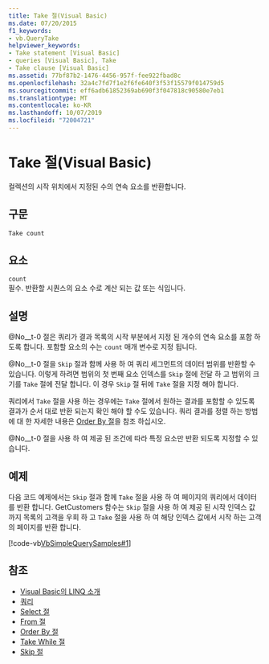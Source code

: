 ```yaml
---
title: Take 절(Visual Basic)
ms.date: 07/20/2015
f1_keywords:
- vb.QueryTake
helpviewer_keywords:
- Take statement [Visual Basic]
- queries [Visual Basic], Take
- Take clause [Visual Basic]
ms.assetid: 77bf87b2-1476-4456-957f-fee922fbad8c
ms.openlocfilehash: 32a4c7fd7f1e2f6fe640f3f53f15579f014759d5
ms.sourcegitcommit: eff6adb61852369ab690f3f047818c90580e7eb1
ms.translationtype: MT
ms.contentlocale: ko-KR
ms.lasthandoff: 10/07/2019
ms.locfileid: "72004721"
---
```

# <a name="take-clause-visual-basic"></a>Take 절(Visual Basic)
컬렉션의 시작 위치에서 지정된 수의 연속 요소를 반환합니다.  
  
## <a name="syntax"></a>구문  
  
```vb  
Take count  
```  
  
## <a name="parts"></a>요소  
 `count`  
 필수. 반환할 시퀀스의 요소 수로 계산 되는 값 또는 식입니다.  
  
## <a name="remarks"></a>설명  
 @No__t-0 절은 쿼리가 결과 목록의 시작 부분에서 지정 된 개수의 연속 요소를 포함 하도록 합니다. 포함할 요소의 수는 `count` 매개 변수로 지정 됩니다.  
  
 @No__t-0 절을 `Skip` 절과 함께 사용 하 여 쿼리 세그먼트의 데이터 범위를 반환할 수 있습니다. 이렇게 하려면 범위의 첫 번째 요소 인덱스를 `Skip` 절에 전달 하 고 범위의 크기를 `Take` 절에 전달 합니다. 이 경우 `Skip` 절 뒤에 `Take` 절을 지정 해야 합니다.  
  
 쿼리에서 `Take` 절을 사용 하는 경우에는 `Take` 절에서 원하는 결과를 포함할 수 있도록 결과가 순서 대로 반환 되는지 확인 해야 할 수도 있습니다. 쿼리 결과를 정렬 하는 방법에 대 한 자세한 내용은 [Order By 절](../../../visual-basic/language-reference/queries/order-by-clause.md)을 참조 하십시오.  
  
 @No__t-0 절을 사용 하 여 제공 된 조건에 따라 특정 요소만 반환 되도록 지정할 수 있습니다.  
  
## <a name="example"></a>예제  
 다음 코드 예제에서는 `Skip` 절과 함께 `Take` 절을 사용 하 여 페이지의 쿼리에서 데이터를 반환 합니다. GetCustomers 함수는 `Skip` 절을 사용 하 여 제공 된 시작 인덱스 값까지 목록의 고객을 우회 하 고 `Take` 절을 사용 하 여 해당 인덱스 값에서 시작 하는 고객의 페이지를 반환 합니다.  
  
 [!code-vb[VbSimpleQuerySamples#1](~/samples/snippets/visualbasic/VS_Snippets_VBCSharp/VbSimpleQuerySamples/VB/QuerySamples1.vb#1)]  
  
## <a name="see-also"></a>참조

- [Visual Basic의 LINQ 소개](../../../visual-basic/programming-guide/language-features/linq/introduction-to-linq.md)
- [쿼리](../../../visual-basic/language-reference/queries/index.md)
- [Select 절](../../../visual-basic/language-reference/queries/select-clause.md)
- [From 절](../../../visual-basic/language-reference/queries/from-clause.md)
- [Order By 절](../../../visual-basic/language-reference/queries/order-by-clause.md)
- [Take While 절](../../../visual-basic/language-reference/queries/take-while-clause.md)
- [Skip 절](../../../visual-basic/language-reference/queries/skip-clause.md)
